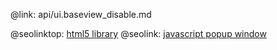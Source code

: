 @link: api/ui.baseview_disable.md

@seolinktop: [html5 library](https://webix.com)
@seolink: [javascript popup window](https://webix.com/widget/popup/)